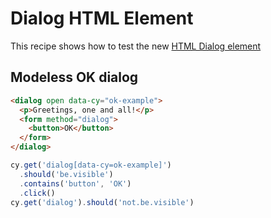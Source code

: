 # Dialog HTML Element

This recipe shows how to test the new [HTML Dialog element](https://developer.mozilla.org/en-US/docs/Web/HTML/Element/dialog)

## Modeless OK dialog

<!-- fiddle Modeless OK dialog -->

```html
<dialog open data-cy="ok-example">
  <p>Greetings, one and all!</p>
  <form method="dialog">
    <button>OK</button>
  </form>
</dialog>
```

```js
cy.get('dialog[data-cy=ok-example]')
  .should('be.visible')
  .contains('button', 'OK')
  .click()
cy.get('dialog').should('not.be.visible')
```

<!-- fiddle-end -->
